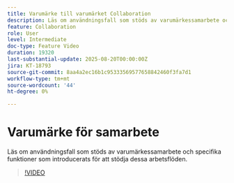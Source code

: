 ```yaml
---
title: Varumärke till varumärket Collaboration
description: Läs om användningsfall som stöds av varumärkessamarbete och specifika funktioner som introducerats för att stödja dessa arbetsflöden.
feature: Collaboration
role: User
level: Intermediate
doc-type: Feature Video
duration: 19320
last-substantial-update: 2025-08-20T00:00:00Z
jira: KT-18793
source-git-commit: 8aa4a2ec16b1c95333569577658842460f3fa7d1
workflow-type: tm+mt
source-wordcount: '44'
ht-degree: 0%

---
```



# Varumärke för samarbete

Läs om användningsfall som stöds av varumärkessamarbete och specifika funktioner som introducerats för att stödja dessa arbetsflöden.

>[!VIDEO](https://video.tv.adobe.com/v/3470940/?learn=on&enablevpops&captions=swe)
